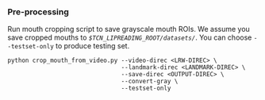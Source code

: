 ### Pre-processing

Run mouth cropping script to save grayscale mouth ROIs. We assume you save cropped mouths to *`$TCN_LIPREADING_ROOT/datasets/`*. You can choose `--testset-only` to produce testing set.

```Shell
python crop_mouth_from_video.py --video-direc <LRW-DIREC> \
                                --landmark-direc <LANDMARK-DIREC> \
                                --save-direc <OUTPUT-DIREC> \
                                --convert-gray \
                                --testset-only
```
